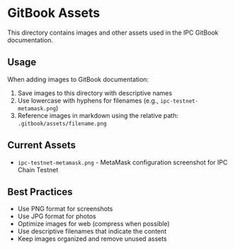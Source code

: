 # GitBook Assets

This directory contains images and other assets used in the IPC GitBook documentation.

## Usage

When adding images to GitBook documentation:

1. Save images to this directory with descriptive names
2. Use lowercase with hyphens for filenames (e.g., `ipc-testnet-metamask.png`)
3. Reference images in markdown using the relative path: `.gitbook/assets/filename.png`

## Current Assets

- `ipc-testnet-metamask.png` - MetaMask configuration screenshot for IPC Chain Testnet

## Best Practices

- Use PNG format for screenshots
- Use JPG format for photos
- Optimize images for web (compress when possible)
- Use descriptive filenames that indicate the content
- Keep images organized and remove unused assets

